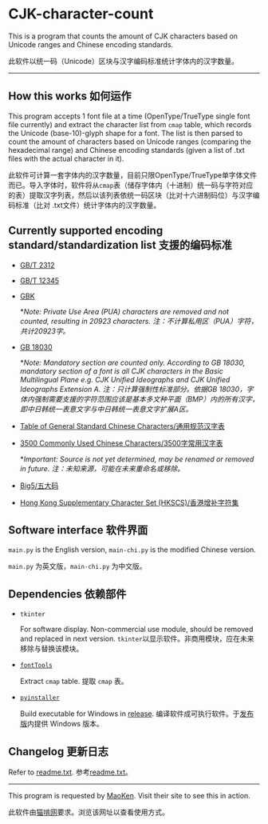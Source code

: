 # CJK-character-count

This is a program that counts the amount of CJK characters based on Unicode ranges and Chinese encoding standards.

此软件以统一码（Unicode）区块与汉字编码标准统计字体内的汉字数量。

___

## How this works 如何运作

This program accepts 1 font file at a time (OpenType/TrueType single font file currently) and extract the character list from `cmap` table, which records the Unicode (base-10)-glyph shape for a font. The list is then parsed to count the amount of characters based on Unicode ranges (comparing the hexadecimal range) and Chinese encoding standards (given a list of .txt files with the actual character in it).

此软件可计算一套字体内的汉字数量，目前只限OpenType/TrueType单字体文件而已。导入字体时，软件将从`cmap`表（储存字体内（十进制）统一码与字符对应的表）提取汉字列表，然后以该列表依统一码区块（比对十六进制码位）与汉字编码标准（比对 .txt文件）统计字体内的汉字数量。

## Currently supported encoding standard/standardization list 支援的编码标准
* [GB/T 2312](https://en.wikipedia.org/wiki/GB_2312)
* [GB/T 12345](https://zh.wikipedia.org/wiki/GB_12345)
* [GBK](https://en.wikipedia.org/wiki/GBK_(character_encoding)) 

  \**Note: Private Use Area (PUA) characters are removed and not counted, resulting in 20923 characters. 注：不计算私用区（PUA）字符，共计20923字。*
* [GB 18030](https://en.wikipedia.org/wiki/GB_18030)

  \**Note: Mandatory section are counted only. According to GB 18030, mandatory section of a font is all CJK characters in the Basic Multilingual Plane e.g. CJK Unified Ideographs and CJK Unified Ideographs Extension A. 注：只计算强制性标准部分。依据GB 18030，字体内强制需要支援的字符范围应该是基本多文种平面（BMP）内的所有汉字，即中日韩统一表意文字与中日韩统一表意文字扩展A区。*
* [Table of General Standard Chinese Characters/通用规范汉字表](https://en.wikipedia.org/wiki/Table_of_General_Standard_Chinese_Characters)
* [3500 Commonly Used Chinese Characters/3500字常用汉字表](https://github.com/kaienfr/Font/blob/master/learnfiles/%E5%B8%B8%E7%94%A8%E6%B1%89%E5%AD%97%E5%BA%93%203500.txt)

  \**Important: Source is not yet determined, may be renamed or removed in future. 注：未知来源，可能在未来重命名或移除。*
* [Big5/五大码](https://en.wikipedia.org/wiki/Big5)
* [Hong Kong Supplementary Character Set (HKSCS)/香港增补字符集](https://en.wikipedia.org/wiki/Hong_Kong_Supplementary_Character_Set)

## Software interface 软件界面

`main.py` is the English version, `main-chi.py` is the modified Chinese version.

`main.py` 为英文版，`main-chi.py` 为中文版。

## Dependencies 依赖部件

* `tkinter` 

  For software display. Non-commercial use module, should be removed and replaced in next version. `tkinter`以显示软件。非商用模块，应在未来移除与替换该模块。
* [`fontTools`](https://github.com/fonttools/fonttools)

  Extract `cmap` table. 提取 `cmap` 表。
* [`pyinstaller`](https://github.com/pyinstaller/pyinstaller)

  Build executable for Windows in [release](). 编译软件成可执行软件。于[发布版]()内提供 Windows 版本。

## Changelog 更新日志

Refer to [readme.txt](readme.txt). 参考[readme.txt](readme.txt)。

___

This program is requested by [MaoKen](http://www.maoken.com/). Visit their site to see this in action.

此软件由[猫啃网](http://www.maoken.com/)要求。浏览该网址以查看使用方式。
